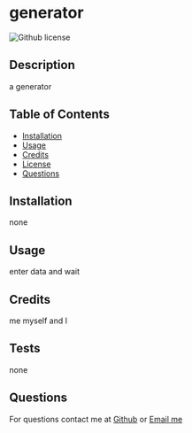 # generator
![Github license](https://img.shields.io/badge/license-MIT-blue.svg)
## Description
a generator
## Table of Contents
- [Installation](#installation)
- [Usage](#usage)
- [Credits](#credits)
- [License](#license)
- [Questions](#questions)
## Installation
none
## Usage
enter data and wait
## Credits
me myself and I
## Tests
none
## Questions
For questions contact me at [Github](https://github.com/venecoderr) or [Email me](mailto:)